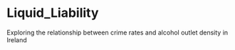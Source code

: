 # Liquid_Liability
Exploring the relationship between crime rates and alcohol outlet density in Ireland
